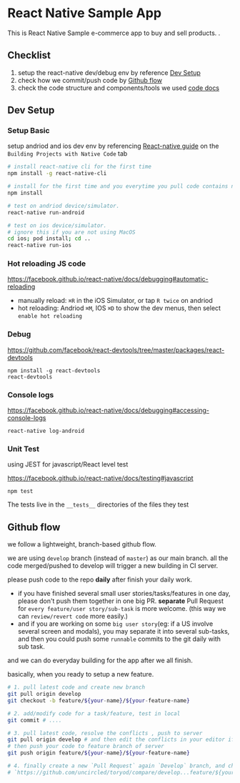 # React Native Sample App
 This is React Native Sample e-commerce app to buy and sell products.
.
## Checklist 

1. setup the react-native dev/debug env by reference [Dev Setup](#dev-setup)
2. check how we commit/push code by [Github flow](#github-flow)
3. check the code structure and components/tools we used [code docs](./doc.md)

## Dev Setup

### Setup Basic

setup andriod and ios dev env by referencing [React-native guide](https://facebook.github.io/react-native/docs/getting-started) on the `Building Projects with Native Code` tab



```sh
# install react-native cli for the first time
npm install -g react-native-cli

# install for the first time and you everytime you pull code contains new dependence.
npm install 

# test on andriod device/simulator.
react-native run-android

# test on ios device/simulator.
# ignore this if you are not using MacOS
cd ios; pod install; cd ..
react-native run-ios

```

### Hot reloading JS code

https://facebook.github.io/react-native/docs/debugging#automatic-reloading

- manually reload: `⌘R` in the iOS Simulator, or tap `R twice` on andriod
- hot reloading: Andriod `⌘M`, IOS `⌘D` to show the dev menus, then select `enable hot reloading`

### Debug

https://github.com/facebook/react-devtools/tree/master/packages/react-devtools

```
npm install -g react-devtools
react-devtools
```

### Console logs

https://facebook.github.io/react-native/docs/debugging#accessing-console-logs

```
react-native log-android
```

### Unit Test

using JEST for javascript/React level test

https://facebook.github.io/react-native/docs/testing#javascript
```
npm test
```

The tests live in the `__tests__` directories of the files they test


## Github flow
we follow a lightweight, branch-based github flow.

we are using `develop` branch (instead of `master`) as our main branch.
all the code merged/pushed to develop will trigger a new building in CI server.

please push code to the repo **daily** after finish your daily work.
- if you have finished several small user stories/tasks/features in one day, please don't push them together in one big PR.
  **separate** Pull Request for `every feature/user story/sub-task` is more welcome.
  (this way we can `review/revert code` more easily.)
- and if you are working on some `big user story`(eg: if a US involve several screen and modals), you may separate it into several sub-tasks, and then you could push some `runnable` commits to the git daily with sub task.

and we can do everyday building for the app after we all finish.

basically, when you ready to setup a new feature.

```sh
# 1. pull latest code and create new branch
git pull origin develop
git checkout -b feature/${your-name}/${your-feature-name}

# 2. add/modify code for a task/feature, test in local
git commit # ....

# 3. pull latest code, resolve the conflicts , push to server
git pull origin develop # and then edit the conflicts in your editor if exist
# then push your code to feature branch of server
git push origin feature/${your-name}/${your-feature-name}

# 4. finally create a new `Pull Request` again `Develop` branch, and choose reviewer
# `https://github.com/uncircled/toryod/compare/develop...feature/${your-name}/${your-feature-name}`

```



